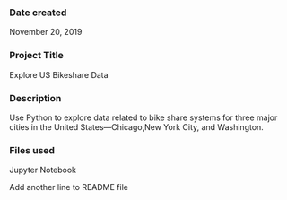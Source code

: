 ### Date created
November 20, 2019

### Project Title
Explore US Bikeshare Data

### Description
Use Python to explore data related to bike share systems for three major cities in the United States—Chicago,New York City, and Washington.

### Files used
Jupyter Notebook

Add another line to README file
